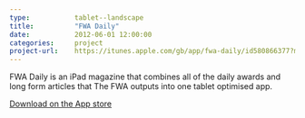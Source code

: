 ```yaml
---
type:           tablet--landscape
title:          "FWA Daily"
date:           2012-06-01 12:00:00
categories:     project
project-url:    https://itunes.apple.com/gb/app/fwa-daily/id580866377?mt=8
---
```


FWA Daily is an iPad magazine that combines all of the daily awards and long form articles that The FWA outputs into one tablet optimised app.

[Download on the App store](https://itunes.apple.com/gb/app/fwa-daily/id580866377?mt=8)
